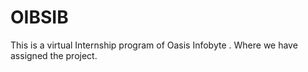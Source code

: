 # OIBSIB
This is a virtual Internship program of Oasis Infobyte . Where we have assigned the project. 
